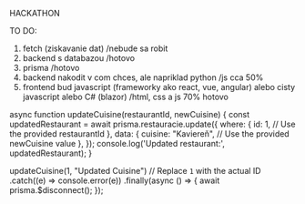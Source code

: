 HACKATHON

TO DO:
1. fetch (ziskavanie dat) /nebude sa robit
2. backend s databazou /hotovo
3. prisma /hotovo
4. backend nakodit v com chces, ale napriklad python /js cca 50%
5. frontend bud javascript (frameworky ako react, vue, angular) alebo cisty javascript alebo C# (blazor) /html, css a js 70% hotovo

async function updateCuisine(restaurantId, newCuisine) {
  const updatedRestaurant = await prisma.restauracie.update({
    where: {
      id: 1, // Use the provided restaurantId
    },
    data: {
      cuisine: "Kaviereň", // Use the provided newCuisine value
    },
  });
  console.log('Updated restaurant:', updatedRestaurant);
}

updateCuisine(1, "Updated Cuisine") // Replace `1` with the actual ID
  .catch((e) => console.error(e))
  .finally(async () => {
    await prisma.$disconnect();
  });